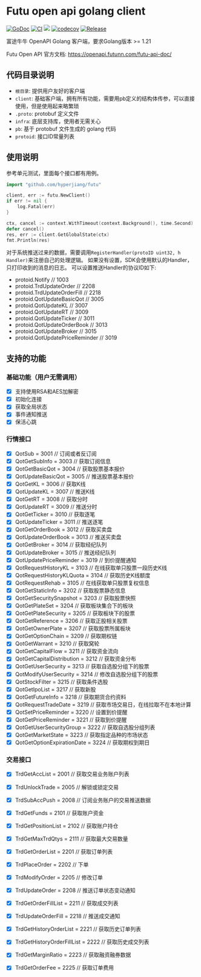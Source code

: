 # Futu open api golang client

[![GoDoc](https://pkg.go.dev/badge/github.com/hyperjiang/futu)](https://pkg.go.dev/github.com/hyperjiang/futu)
[![CI](https://github.com/hyperjiang/futu/actions/workflows/ci.yml/badge.svg?branch=main)](https://github.com/hyperjiang/futu/actions/workflows/ci.yml)
[![](https://goreportcard.com/badge/github.com/hyperjiang/futu)](https://goreportcard.com/report/github.com/hyperjiang/futu)
[![codecov](https://codecov.io/gh/hyperjiang/futu/graph/badge.svg?token=iI7hyTEenz)](https://codecov.io/gh/hyperjiang/futu)
[![Release](https://img.shields.io/github/release/hyperjiang/futu.svg)](https://github.com/hyperjiang/futu/releases)

富途牛牛 OpenAPI Golang 客户端，要求Golang版本 >= 1.21

Futu Open API 官方文档: https://openapi.futunn.com/futu-api-doc/

## 代码目录说明

- `根目录`: 提供用户友好的客户端
- `client`: 基础客户端，拥有所有功能，需要用pb定义的结构体传参，可以直接使用，但是使用起来略繁琐
- `.proto`: protobuf 定义文件
- `infra`: 底层支持库，使用者无需关心
- `pb`: 基于 protobuf 文件生成的 golang 代码
- `protoid`: 接口ID常量列表

## 使用说明

参考单元测试，里面每个接口都有用例。

```go
import "github.com/hyperjiang/futu"

client, err := futu.NewClient()
if err != nil {
    log.Fatal(err)
}

ctx, cancel := context.WithTimeout(context.Background(), time.Second)
defer cancel()
res, err := client.GetGlobalState(ctx)
fmt.Println(res)
```

对于系统推送过来的数据，需要调用`RegisterHandler(protoID uint32, h Handler)`来注册自己的处理逻辑。
如果没有设置，SDK会使用默认的Handler，只打印收到的消息的日志。
可以设置推送Handler的协议ID如下:
- protoid.Notify // 1003
- protoid.TrdUpdateOrder // 2208
- protoid.TrdUpdateOrderFill // 2218
- protoid.QotUpdateBasicQot // 3005
- protoid.QotUpdateKL // 3007
- protoid.QotUpdateRT // 3009
- protoid.QotUpdateTicker // 3011
- protoid.QotUpdateOrderBook // 3013
- protoid.QotUpdateBroker // 3015
- protoid.QotUpdatePriceReminder // 3019

## 支持的功能

### 基础功能（用户无需调用）
- [x] 支持使用RSA和AES加解密
- [x] 初始化连接
- [x] 获取全局状态
- [x] 事件通知推送
- [x] 保活心跳

### 行情接口
- [x] QotSub                     = 3001 // 订阅或者反订阅
- [x] QotGetSubInfo              = 3003 // 获取订阅信息
- [x] QotGetBasicQot             = 3004 // 获取股票基本报价
- [x] QotUpdateBasicQot          = 3005 // 推送股票基本报价
- [x] QotGetKL                   = 3006 // 获取K线
- [x] QotUpdateKL                = 3007 // 推送K线
- [x] QotGetRT                   = 3008 // 获取分时
- [x] QotUpdateRT                = 3009 // 推送分时
- [x] QotGetTicker               = 3010 // 获取逐笔
- [x] QotUpdateTicker            = 3011 // 推送逐笔
- [x] QotGetOrderBook            = 3012 // 获取买卖盘
- [x] QotUpdateOrderBook         = 3013 // 推送买卖盘
- [x] QotGetBroker               = 3014 // 获取经纪队列
- [x] QotUpdateBroker            = 3015 // 推送经纪队列
- [x] QotUpdatePriceReminder     = 3019 // 到价提醒通知
- [x] QotRequestHistoryKL        = 3103 // 在线获取单只股票一段历史K线
- [x] QotRequestHistoryKLQuota   = 3104 // 获取历史K线额度
- [x] QotRequestRehab            = 3105 // 在线获取单只股票复权信息
- [x] QotGetStaticInfo           = 3202 // 获取股票静态信息
- [x] QotGetSecuritySnapshot     = 3203 // 获取股票快照
- [x] QotGetPlateSet             = 3204 // 获取板块集合下的板块
- [x] QotGetPlateSecurity        = 3205 // 获取板块下的股票
- [x] QotGetReference            = 3206 // 获取正股相关股票
- [x] QotGetOwnerPlate           = 3207 // 获取股票所属板块
- [x] QotGetOptionChain          = 3209 // 获取期权链
- [x] QotGetWarrant              = 3210 // 获取窝轮
- [x] QotGetCapitalFlow          = 3211 // 获取资金流向
- [x] QotGetCapitalDistribution  = 3212 // 获取资金分布
- [x] QotGetUserSecurity         = 3213 // 获取自选股分组下的股票
- [x] QotModifyUserSecurity      = 3214 // 修改自选股分组下的股票
- [x] QotStockFilter             = 3215 // 获取条件选股
- [x] QotGetIpoList              = 3217 // 获取新股
- [x] QotGetFutureInfo           = 3218 // 获取期货合约资料
- [x] QotRequestTradeDate        = 3219 // 获取市场交易日，在线拉取不在本地计算
- [x] QotSetPriceReminder        = 3220 // 设置到价提醒
- [x] QotGetPriceReminder        = 3221 // 获取到价提醒
- [x] QotGetUserSecurityGroup    = 3222 // 获取自选股分组列表
- [x] QotGetMarketState          = 3223 // 获取指定品种的市场状态
- [x] QotGetOptionExpirationDate = 3224 // 获取期权到期日

### 交易接口
- [x] TrdGetAccList              = 2001 // 获取交易业务账户列表
- [x] TrdUnlockTrade             = 2005 // 解锁或锁定交易
- [x] TrdSubAccPush              = 2008 // 订阅业务账户的交易推送数据
- [x] TrdGetFunds                = 2101 // 获取账户资金
- [x] TrdGetPositionList         = 2102 // 获取账户持仓
- [x] TrdGetMaxTrdQtys           = 2111 // 获取最大交易数量
- [x] TrdGetOrderList            = 2201 // 获取订单列表
- [x] TrdPlaceOrder              = 2202 // 下单
- [x] TrdModifyOrder             = 2205 // 修改订单
- [x] TrdUpdateOrder             = 2208 // 推送订单状态变动通知
- [x] TrdGetOrderFillList        = 2211 // 获取成交列表
- [x] TrdUpdateOrderFill         = 2218 // 推送成交通知
- [x] TrdGetHistoryOrderList     = 2221 // 获取历史订单列表
- [x] TrdGetHistoryOrderFillList = 2222 // 获取历史成交列表
- [x] TrdGetMarginRatio          = 2223 // 获取融资融券数据
- [x] TrdGetOrderFee             = 2225 // 获取订单费用

